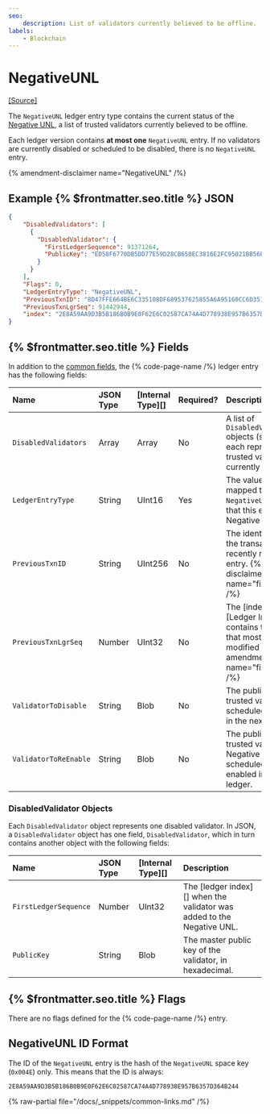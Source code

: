 ```yaml
---
seo:
    description: List of validators currently believed to be offline.
labels:
    - Blockchain
---
```

# NegativeUNL
[[Source]](https://github.com/XRPLF/rippled/blob/f64cf9187affd69650907d0d92e097eb29693945/include/xrpl/protocol/detail/ledger_entries.macro#L85-L91 "Source")

The `NegativeUNL` ledger entry type contains the current status of the [Negative UNL](../../../../concepts/consensus-protocol/negative-unl.md), a list of trusted validators currently believed to be offline.

Each ledger version contains **at most one** `NegativeUNL` entry. If no validators are currently disabled or scheduled to be disabled, there is no `NegativeUNL` entry.

{% amendment-disclaimer name="NegativeUNL" /%}

## Example {% $frontmatter.seo.title %} JSON

```json
{
    "DisabledValidators": [
      {
        "DisabledValidator": {
          "FirstLedgerSequence": 91371264,
          "PublicKey": "ED58F6770DB5DD77E59D28CB650EC3816E2FC95021BB56E720C9A12DA79C58A3AB"
        }
      }
    ],
    "Flags": 0,
    "LedgerEntryType": "NegativeUNL",
    "PreviousTxnID": "8D47FFE664BE6C335108DF689537625855A6A95160CC6D351341B92624D9C5E3",
    "PreviousTxnLgrSeq": 91442944,
    "index": "2E8A59AA9D3B5B186B0B9E0F62E6C02587CA74A4D778938E957B6357D364B244"
}
```

## {% $frontmatter.seo.title %} Fields

In addition to the [common fields](../common-fields.md), the {% code-page-name /%} ledger entry has the following fields:

| Name                  | JSON Type | [Internal Type][] | Required? | Description          |
|:----------------------|:----------|:------------------|:----------|:---------------------|
| `DisabledValidators`  | Array     | Array             | No        | A list of `DisabledValidator` objects (see below), each representing a trusted validator that is currently disabled. |
| `LedgerEntryType`     | String    | UInt16            | Yes       | The value `0x004E`, mapped to the string `NegativeUNL`, indicates that this entry is the Negative UNL. |
| `PreviousTxnID`       | String    | UInt256           | No        | The identifying hash of the transaction that most recently modified this entry. {% amendment-disclaimer name="fixPreviousTxnID" /%} |
| `PreviousTxnLgrSeq`   | Number    | UInt32            | No        | The [index of the ledger][Ledger Index] that contains the transaction that most recently modified this entry. {% amendment-disclaimer name="fixPreviousTxnID" /%} |
| `ValidatorToDisable`  | String    | Blob              | No        | The public key of a trusted validator that is scheduled to be disabled in the next flag ledger. |
| `ValidatorToReEnable` | String    | Blob              | No        | The public key of a trusted validator in the Negative UNL that is scheduled to be re-enabled in the next flag ledger. |

### DisabledValidator Objects
<!-- SPELLING_IGNORE: DisabledValidator -->

Each `DisabledValidator` object represents one disabled validator. In JSON, a `DisabledValidator` object has one field, `DisabledValidator`, which in turn contains another object with the following fields:

| Name                  | JSON Type | [Internal Type][] | Description          |
|:----------------------|:----------|:------------------|:---------------------|
| `FirstLedgerSequence` | Number    | UInt32            | The [ledger index][] when the validator was added to the Negative UNL. |
| `PublicKey`           | String    | Blob              | The master public key of the validator, in hexadecimal. |


## {% $frontmatter.seo.title %} Flags

There are no flags defined for the {% code-page-name /%} entry.


## NegativeUNL ID Format

The ID of the `NegativeUNL` entry is the hash of the `NegativeUNL` space key (`0x004E`) only. This means that the ID is always:

```
2E8A59AA9D3B5B186B0B9E0F62E6C02587CA74A4D778938E957B6357D364B244
```

{% raw-partial file="/docs/_snippets/common-links.md" /%}
